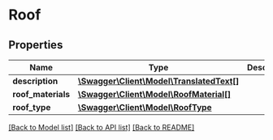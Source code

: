 # Roof

## Properties
Name | Type | Description | Notes
------------ | ------------- | ------------- | -------------
**description** | [**\Swagger\Client\Model\TranslatedText[]**](TranslatedText.md) |  | [optional] 
**roof_materials** | [**\Swagger\Client\Model\RoofMaterial[]**](RoofMaterial.md) |  | [optional] 
**roof_type** | [**\Swagger\Client\Model\RoofType**](RoofType.md) |  | [optional] 

[[Back to Model list]](../README.md#documentation-for-models) [[Back to API list]](../README.md#documentation-for-api-endpoints) [[Back to README]](../README.md)


